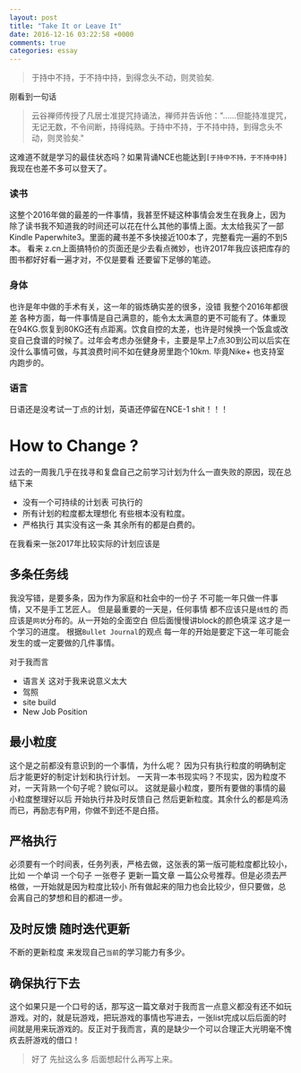 ```yaml
---
layout: post
title: "Take It or Leave It"
date: 2016-12-16 03:22:58 +0000
comments: true
categories: essay
---
```

>于持中不持，于不持中持，到得念头不动，则灵验矣.
<!-- more -->
刚看到一句话

>云谷禅师传授了凡居士准提咒持诵法，禅师并告诉他："……但能持准提咒，无记无数，不令间断，持得纯熟。于持中不持，于不持中持，到得念头不动，则灵验矣."

这难道不就是学习的最佳状态吗？如果背诵NCE也能达到`[于持中不持，于不持中持]`我现在也差不多可以登天了。

### 读书

这整个2016年做的最差的一件事情，我甚至怀疑这种事情会发生在我身上，因为除了读书我不知道我的时间还可以花在什么其他的事情上面。太太给我买了一部Kindle Paperwhite3。里面的藏书差不多快接近100本了，完整看完一遍的不到5本。 看来 z.cn上面搞特价的页面还是少去看点微妙，也许2017年我应该把库存的图书都好好看一遍才对，不仅是要看 还要留下足够的笔迹。

### 身体

也许是年中做的手术有关，这一年的锻炼确实差的很多，没错 我整个2016年都很差 各种方面，每一件事情是自己满意的，能令太太满意的更不可能有了。体重现在94KG.恢复到80KG还有点距离。饮食自控的太差，也许是时候换一个饭盒或改变自己食谱的时候了。过年会考虑办张健身卡，主要是早上7点30到公司以后实在没什么事情可做，与其浪费时间不如在健身房里跑个10km. 毕竟Nike+ 也支持室内跑步的。

### 语言

日语还是没考试一丁点的计划，英语还停留在NCE-1 shit！！！

#  How to Change ?

过去的一周我几乎在找寻和复盘自己之前学习计划为什么一直失败的原因，现在总结下来

* 没有一个可持续的计划表 可执行的
* 所有计划的粒度都太理想化 有些根本没有粒度。
* 严格执行 其实没有这一条 其余所有的都是白费的。

在我看来一张2017年比较实际的计划应该是

## 多条任务线 

我没写错，是要多条，因为作为家庭和社会中的一份子 不可能一年只做一件事情，又不是手工艺匠人。 但是最重要的一天是，任何事情 都不应该只是`线性`的 而应该是`网状`分布的。从一开始的全面空白 但后面慢慢讲block的颜色填深 这才是一个学习的进度。 根据`Bullet Journal`的观点 每一年的开始是要定下这一年可能会发生的或一定要做的几件事情。

对于我而言

* 语言关 这对于我来说意义太大
* 驾照
* site build 
* New Job Position 

## 最小粒度

这个是之前都没有意识到的一个事情，为什么呢？ 因为只有执行粒度的明确制定后才能更好的制定计划和执行计划。 一天背一本书现实吗？不现实，因为粒度不对，一天背熟一个句子呢？貌似可以。 这就是最小粒度，要所有要做的事情的最小粒度整理好以后 开始执行并及时反馈自己 然后更新粒度。其余什么的都是鸡汤而已，再励志有P用，你做不到还不是白搭。

## 严格执行

必须要有一个时间表，任务列表，严格去做，这张表的第一版可能粒度都比较小，比如 一个单词 一个句子 一张卷子 更新一篇文章 一篇公众号推荐。但是必须去严格做，一开始就是因为粒度比较小 所有做起来的阻力也会比较少，但只要做，总会离自己的梦想和目的都进一步。

## 及时反馈 随时迭代更新

不断的更新粒度 来发现自己`当前`的学习能力有多少。

## 确保执行下去

这个如果只是一个口号的话，那写这一篇文章对于我而言一点意义都没有还不如玩游戏。对的，就是玩游戏，把玩游戏的事情也写进去，一张list完成以后后面的时间就是用来玩游戏的。反正对于我而言，真的是缺少一个可以合理正大光明毫不愧疚去肝游戏的借口！

>好了 先扯这么多 后面想起什么再写上来。
